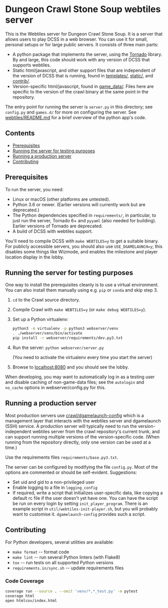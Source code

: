 # Dungeon Crawl Stone Soup webtiles server

This is the Webtiles server for Dungeon Crawl Stone Soup. It is a server that
allows users to play DCSS in a web browser. You can use it for small, personal
setups or for large public servers. It consists of three main parts:

* A python package that implements the server, using the
  [Tornado](https://www.tornadoweb.org/en/stable/) library. By and large, this
  code should work with any version of DCSS that supports webtiles.
* Static html/javascript, and other support files that are independent
  of the version of DCSS that is running, found in [templates/](templates/),
  [static/](static/), and [contrib/](contrib/).
* Version-specific html/javascript, found in [game_data/](game_data/). Files
  here are specific to the version of the crawl binary at the same point in
  the repository.

The entry point for running the server is `server.py` in this directory; see
`config.py` and `games.d/` for more on configuring the server. See
[webtiles/README.md](webtiles/README.md) for a brief overview of the python
app's code.

## Contents

* [Prerequisites](#prerequisites)
* [Running the server for testing purposes](#running-the-server-for-testing-purposes)
* [Running a production server](#running-a-production-server)
* [Contributing](#contributing)

## Prerequisites

To run the server, you need:

* Linux or macOS (other platforms are untested).
* Python 3.6 or newer. (Earlier versions will currently work but are
  deprecated.)
* The Python dependencies specified in `requirements/`, in particular,
  to just run the server, Tornado 6+  and `pyyaml` (also needed for building).
  Earlier versions of Tornado are deprecated.
* A build of DCSS with webtiles support.

You'll need to compile DCSS with `make WEBTILES=y` to get a suitable binary. For
publicly accessible servers, you should also use `USE_DGAMELAUNCH=y`; this
disables some things like Wizmode, and enables the milestone and player location
display in the lobby.

## Running the server for testing purposes

One way to install the prerequisites cleanly is to use a virtual environment.
You can also install them manually using e.g. `pip` or `conda` and skip step 3.

1. `cd` to the Crawl source directory.
2. Compile Crawl with `make WEBTILES=y` (or `make debug WEBTILES=y`).
3. Set up a Python virtualenv:

    ```sh
    python3 -m virtualenv -p python3 webserver/venv
    . ./webserver/venv/bin/activate
    pip install -r webserver/requirements/dev.py3.txt
    ```

4. Run the server: `python webserver/server.py`

    (You need to activate the virtualenv every time you start the server)

5. Browse to [localhost:8080](http://localhost:8080/) and you should see the lobby.

When developing, you may want to automatically log in as a testing user and
disable caching of non-game-data files; see the `autologin` and `no_cache`
options in webserver/config.py for this.

## Running a production server

Most production servers use
[crawl/dgamelaunch-config](https://github.com/crawl/dgamelaunch-config)
which is a management layer that interacts with the webtiles server and
dgamelaunch (SSH) service. A production server will typically need to run the
version-independent webtiles server from the crawl repository's current trunk,
and can support running multiple versions of the version-specific code. (When
running from the repository directly, only one version can be used at a time.)

Use the requirements files `requirements/base.py3.txt`.

The server can be configured by modifying the file `config.py`. Most of
the options are commented or should be self-evident. Suggestions:

* Set uid and gid to a non-privileged user
* Enable logging to a file in `logging_config`
* If required, write a script that initializes  user-specific data, like copying
  a default rc file if the user doesn't yet have one. You can have the script be
  run on every login by setting `init_player_program`. There is an example
  script in `util/webtiles-init-player.sh`, but you will probably want to
  customise it. `dgamelaunch-config` provides such a script.

## Contributing

For Python developers, several utilities are available:

* `make format` -- format code
* `make lint` -- run several Python linters (with Flake8)
* `tox` -- run tests on all supported Python versions
* `requirements.in/sync.sh` -- update requirements files


### Code Coverage

```sh
coverage run --source . --omit 'venv/*,*_test.py' -m pytest
coverage html
open htmlcov/index.html
```
